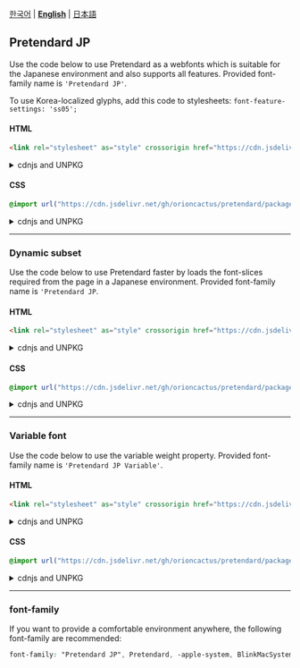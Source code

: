 [한국어](/packages/pretendard-jp/README.md) | [**English**](/packages/pretendard-jp/docs/en/README.md) | [日本語](/packages/pretendard-jp/docs/ja/README.md)

## Pretendard JP

Use the code below to use Pretendard as a webfonts which is suitable for the Japanese environment and also supports all features. Provided font-family name is `'Pretendard JP'`.

To use Korea-localized glyphs, add this code to stylesheets: `font-feature-settings: 'ss05';`

#### HTML

```html
<link rel="stylesheet" as="style" crossorigin href="https://cdn.jsdelivr.net/gh/orioncactus/pretendard/packages/pretendard-jp/dist/web/static/pretendard-jp.css" />
```

<details>

<summary>cdnjs and UNPKG</summary>

###### cdnjs

```html
<link rel="stylesheet" as="style" crossorigin href="https://cdnjs.cloudflare.com/ajax/libs/pretendard/1.3.3/static/pretendard-jp.css" />
```

###### UNPKG

```html
<link rel="stylesheet" as="style" crossorigin href="https://unpkg.com/pretendard@1.3.3/dist/web/static/pretendard-jp.css" />
```

</details>

#### CSS

```css
@import url("https://cdn.jsdelivr.net/gh/orioncactus/pretendard/packages/pretendard-jp/dist/web/static/pretendard-jp.css");
```

<details>

<summary>cdnjs and UNPKG</summary>

###### cdnjs

```css
@import url("https://cdnjs.cloudflare.com/ajax/libs/pretendard/1.3.3/static/pretendard-jp.css");
```

###### UNPKG

```css
@import url("https://unpkg.com/pretendard@1.3.3/dist/web/static/pretendard-jp.css");
```

</details>

---

### Dynamic subset

Use the code below to use Pretendard faster by loads the font-slices required from the page in a Japanese environment. Provided font-family name is `'Pretendard JP`.

#### HTML

```html
<link rel="stylesheet" as="style" crossorigin href="https://cdn.jsdelivr.net/gh/orioncactus/pretendard/packages/pretendard-jp/dist/web/static/pretendard-jp-dynamic-subset.css" />
```

<details>

<summary>cdnjs and UNPKG</summary>

###### cdnjs

```html
<link rel="stylesheet" as="style" crossorigin href="https://cdnjs.cloudflare.com/ajax/libs/pretendard/1.3.3/static/pretendard-jp-dynamic-subset.css" />
```

###### UNPKG

```html
<link rel="stylesheet" as="style" crossorigin href="https://unpkg.com/pretendard@1.3.3/dist/web/static/pretendard-jp-dynamic-subset.css" />
```

</details>

#### CSS

```css
@import url("https://cdn.jsdelivr.net/gh/orioncactus/pretendard/packages/pretendard-jp/dist/web/static/pretendard-jp-dynamic-subset.css");
```

<details>

<summary>cdnjs and UNPKG</summary>

###### cdnjs

```css
@import url("https://cdnjs.cloudflare.com/ajax/libs/pretendard/1.3.3/static/pretendard-jp-dynamic-subset.css");
```

###### UNPKG

```css
@import url("https://unpkg.com/pretendard@1.3.3/dist/web/static/pretendard-jp-dynamic-subset.css");
```

</details>

---

### Variable font

Use the code below to use the variable weight property. Provided font-family name is `'Pretendard JP Variable'`.

#### HTML

```html
<link rel="stylesheet" as="style" crossorigin href="https://cdn.jsdelivr.net/gh/orioncactus/pretendard/packages/pretendard-jp/dist/web/variable/pretendardvariable-jp.css" />
```

<details>

<summary>cdnjs and UNPKG</summary>

###### cdnjs

```html
<link rel="stylesheet" as="style" crossorigin href="https://cdnjs.cloudflare.com/ajax/libs/pretendard/1.3.3/variable/pretendardvariable-jp.css" />
```

###### UNPKG

```html
<link
  rel="stylesheet"
  as="style"
  crossorigin
  href="https://unpkg.com/pretendard@1.3.3/dist/web/variable/pretendardvariable-jp.css"
/>
```

</details>

#### CSS

```css
@import url("https://cdn.jsdelivr.net/gh/orioncactus/pretendard/packages/pretendard-jp/dist/web/variable/pretendardvariable-jp.css");
```

<details>

<summary>cdnjs and UNPKG</summary>

###### cdnjs

```css
@import url("https://cdnjs.cloudflare.com/ajax/libs/pretendard/1.3.3/variable/pretendardvariable-jp.css");
```

###### UNPKG

```css
@import url("https://unpkg.com/pretendard@1.3.3/dist/web/variable/pretendardvariable-jp.css");
```

</details>

---

### font-family

If you want to provide a comfortable environment anywhere, the following font-family are recommended:

```css
font-family: "Pretendard JP", Pretendard, -apple-system, BlinkMacSystemFont, system-ui, Roboto, "Helvetica Neue", "Segoe UI", "Hiragino Sans", "Apple SD Gothic Neo", Meiryo,   "Noto Sans JP", "Noto Sans KR", "Malgun Gothic", Osaka, "Apple Color Emoji", "Segoe UI Emoji", "Segoe UI Symbol", sans-serif;
```
